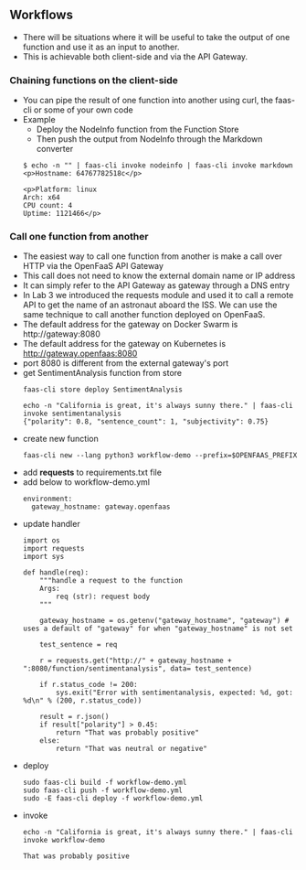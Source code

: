 ## Workflows
- There will be situations where it will be useful to take the output of one function and use it as an input to another. 
- This is achievable both client-side and via the API Gateway.

### Chaining functions on the client-side
- You can pipe the result of one function into another using curl, the faas-cli or some of your own code
- Example
    - Deploy the NodeInfo function from the Function Store
    - Then push the output from NodeInfo through the Markdown converter
    ```
    $ echo -n "" | faas-cli invoke nodeinfo | faas-cli invoke markdown
    <p>Hostname: 64767782518c</p>

    <p>Platform: linux
    Arch: x64
    CPU count: 4
    Uptime: 1121466</p>
    ```

### Call one function from another
- The easiest way to call one function from another is make a call over HTTP via the OpenFaaS API Gateway
- This call does not need to know the external domain name or IP address
- It can simply refer to the API Gateway as gateway through a DNS entry
- In Lab 3 we introduced the requests module and used it to call a remote API to get the name of an astronaut aboard the ISS. We can use the same technique to call another function deployed on OpenFaaS.
- The default address for the gateway on Docker Swarm is http://gateway:8080
- The default address for the gateway on Kubernetes is http://gateway.openfaas:8080
- port 8080 is different from the external gateway's port
- get SentimentAnalysis function from store
    ```
    faas-cli store deploy SentimentAnalysis
    ```
    ```
    echo -n "California is great, it's always sunny there." | faas-cli invoke sentimentanalysis
    {"polarity": 0.8, "sentence_count": 1, "subjectivity": 0.75}
    ```
- create new function
    ```
    faas-cli new --lang python3 workflow-demo --prefix=$OPENFAAS_PREFIX
    ```
- add **requests** to requirements.txt file
- add below to workflow-demo.yml
    ```
    environment:
      gateway_hostname: gateway.openfaas
    ```
- update handler
    ```
    import os
    import requests
    import sys

    def handle(req):
        """handle a request to the function
        Args:
            req (str): request body
        """

        gateway_hostname = os.getenv("gateway_hostname", "gateway") # uses a default of "gateway" for when "gateway_hostname" is not set

        test_sentence = req

        r = requests.get("http://" + gateway_hostname + ":8080/function/sentimentanalysis", data= test_sentence)

        if r.status_code != 200:
            sys.exit("Error with sentimentanalysis, expected: %d, got: %d\n" % (200, r.status_code))

        result = r.json()
        if result["polarity"] > 0.45:
            return "That was probably positive"
        else:
            return "That was neutral or negative"
    ```
- deploy
    ```
    sudo faas-cli build -f workflow-demo.yml
    sudo faas-cli push -f workflow-demo.yml
    sudo -E faas-cli deploy -f workflow-demo.yml
    ```
- invoke
    ```
    echo -n "California is great, it's always sunny there." | faas-cli invoke workflow-demo
    ```
    ```
    That was probably positive
    ```